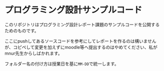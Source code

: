 # プログラミング設計サンプルコード

このリポジトリはプログラミング設計レポート課題のサンプルコードを公開するためのものです。

ここにpushしてあるソースコードを参考にしてレポートを作るのは構いませんが、コピペして変更を加えずにmoodle等へ提出するのはやめてください、私がmnur先生からしばかれます。

フォルダー名の付け方は授業日を基に`MM-DD`で統一します。